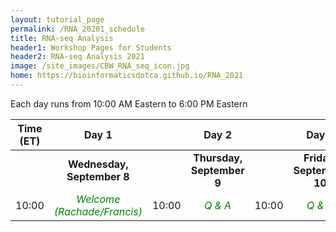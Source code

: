 ```yaml
---
layout: tutorial_page
permalink: /RNA_20201_schedule
title: RNA-seq Analysis
header1: Workshop Pages for Students
header2: RNA-seq Analysis 2021
image: /site_images/CBW_RNA_seq_icon.jpg
home: https://bioinformaticsdotca.github.io/RNA_2021
---
```


Each day runs from 10:00 AM Eastern to 6:00 PM Eastern

| **Time (ET)** | **Day 1** | | **Day 2** | | **Day 3** |  
| :---: | :---: | :---: | :---: |:---: | :---: |  
| | **Wednesday, September 8** | | **Thursday, September 9** | | **Friday, September 10** |  
| 10:00 | <font color="green">*Welcome (Rachade/Francis)*</font> | 10:00 | <font color="green">*Q & A*</font> | 10:00 | <font color="green">*Q & A*</font> |  
